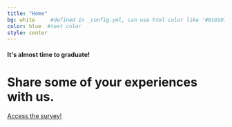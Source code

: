 ```yaml
---
title: "Home"
bg: white     #defined in _config.yml, can use html color like '#010101'
color: blue  #text color
style: center
---
```


<span class="fa-stack subtlecircle" style="font-size:100px">
  <i class="fa fa-circle fa-stack-2x text-blue"></i>
  <i class="fa fa-graduation-cap fa-stack-1x text-white"></i>
</span>

#### It's almost time to graduate!

# Share some of your experiences with us.


<span id="forkongithub">
  <a href="https://docs.google.com/forms/d/1w-twzVp8EHBKbdQod2-uHGMXxSRtSFAtxWlJy_l8TfM/viewform?usp=send_form" class="bg-blue">
    Access the survey!
  </a>
</span>

